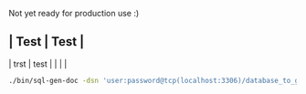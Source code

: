 
Not yet ready for production use :)

| Test | Test |
---------------
| trst | test |
|      |      |


```sh
./bin/sql-gen-doc -dsn 'user:password@tcp(localhost:3306)/database_to_generate'
```
